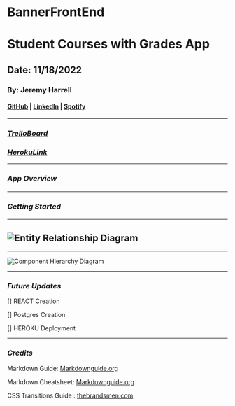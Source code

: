 # BannerFrontEnd
# Student Courses with Grades App
## Date: 11/18/2022
### By: Jeremy Harrell
#### [GitHub](https://github.com/wolfy1313) | [LinkedIn](https://www.linkedin.com/in/jeremy-harrell-67a46a229/) | [Spotify](https://open.spotify.com/artist/3orDENaFfgt5gcLk24QHSS)
***
### ***[TrelloBoard](https://trello.com/b/w3CDUHXc/banner)***

### ***[HerokuLink]()***

***
### ***App Overview***
#### 
***
### ***Getting Started***
#### 
***

## ![Entity Relationship Diagram]()
***
![Component Hierarchy Diagram]()
***
### ***Future Updates***
[] REACT Creation 

[] Postgres Creation

[] HEROKU Deployment
***
### ***Credits***



Markdown Guide: [Markdownguide.org](https://ia.net/writer/support/general/markdown-guide)

Markdown Cheatsheet: [Markdownguide.org](https://www.markdownguide.org/cheat-sheet/)

CSS Transitions Guide : [thebrandsmen.com](https://thebrandsmen.com/css-image-hover-effects/)